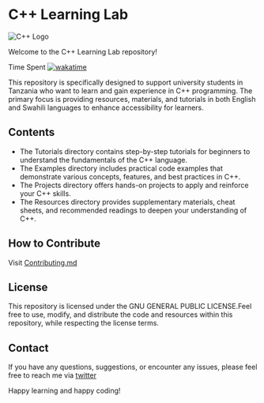 # C++ Learning Lab

![C++ Logo](/assets/C++.png)

Welcome to the C++ Learning Lab repository!

Time Spent [![wakatime](https://wakatime.com/badge/user/70af596f-17d0-4c46-81e6-ed6f4a5eeae7/project/018cc9a1-509e-4158-b492-36aad7a24e70.svg)](https://wakatime.com/badge/user/70af596f-17d0-4c46-81e6-ed6f4a5eeae7/project/018cc9a1-509e-4158-b492-36aad7a24e70)

This repository is specifically designed to support university students in Tanzania who want to learn and gain experience in C++ programming. The primary focus is providing resources, materials, and tutorials in both English and Swahili languages to enhance accessibility for learners.

## Contents

- The Tutorials directory contains step-by-step tutorials for beginners to understand the fundamentals of the C++ language.
- The Examples directory includes practical code examples that demonstrate various concepts, features, and best practices in C++.
- The Projects directory offers hands-on projects to apply and reinforce your C++ skills.
- The Resources directory provides supplementary materials, cheat sheets, and recommended readings to deepen your understanding of C++.

## How to Contribute

Visit [Contributing.md](/C++%20Learning-lab/CONTRIBUTING.md)

## License

This repository is licensed under the GNU GENERAL PUBLIC LICENSE.Feel free to use, modify, and distribute the code and resources within this repository, while respecting the license terms.

## Contact

If you have any questions, suggestions, or encounter any issues, please feel free to reach me via [twitter](https://twitter.com/njox16)

Happy learning and happy coding!
